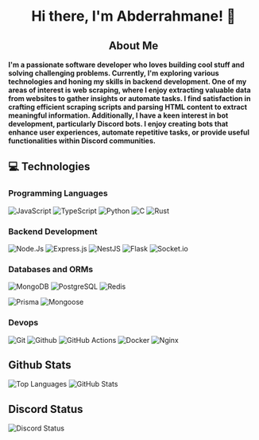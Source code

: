 
<h1 align="center"> Hi there, I'm Abderrahmane! 👋</h1>
<h2 align="center"> About Me </h2>
<strong>I'm a passionate software developer who loves building cool stuff and solving challenging problems. Currently, I'm exploring various technologies and honing my skills in backend development.
One of my areas of interest is web scraping, where I enjoy extracting valuable data from websites to gather insights or automate tasks. I find satisfaction in crafting efficient scraping scripts and parsing HTML content to extract meaningful information.
Additionally, I have a keen interest in bot development, particularly Discord bots. I enjoy creating bots that enhance user experiences, automate repetitive tasks, or provide useful functionalities within Discord communities.</strong>

## 💻 Technologies
### Programming Languages
![JavaScript](https://img.shields.io/badge/JavaScript-F7DF1E?style=for-the-badge&logo=javascript&logoColor=black)
![TypeScript](https://img.shields.io/badge/TypeScript-007ACC?style=for-the-badge&logo=typescript&logoColor=white)
![Python](https://img.shields.io/badge/Python-3776AB?style=for-the-badge&logo=python&logoColor=white)
![C](https://img.shields.io/badge/C-00599C?style=for-the-badge&logo=c&logoColor=white)
![Rust](https://img.shields.io/badge/Rust-B7410E?style=for-the-badge&logo=rust&logoColor=white)

### Backend Development
![Node.Js](https://img.shields.io/badge/Node.js-43853D?style=for-the-badge&logo=node.js&logoColor=white)
![Express.js](https://img.shields.io/badge/Express.js-000000?style=for-the-badge&logo=express&logoColor=white)
![NestJS](https://img.shields.io/badge/nestjs-%23E0234E.svg?style=for-the-badge&logo=nestjs&logoColor=white) 
![Flask](https://img.shields.io/badge/flask-%23000.svg?style=for-the-badge&logo=flask&logoColor=white) 
![Socket.io](https://img.shields.io/badge/Socket.io-black?style=for-the-badge&logo=socket.io&badgeColor=010101) 

### Databases and ORMs
![MongoDB](https://img.shields.io/badge/MongoDB-47A248?style=for-the-badge&logo=mongodb&logoColor=white)
![PostgreSQL](https://img.shields.io/badge/PostgreSql-0064a5?style=for-the-badge&logo=postgresql&logoColor=white)
![Redis](https://img.shields.io/badge/redis-%23DD0031.svg?style=for-the-badge&logo=redis&logoColor=white)

![Prisma](https://img.shields.io/badge/Prisma-3982CE?style=for-the-badge&logo=Prisma&logoColor=white)
![Mongoose](https://img.shields.io/badge/Mongoose-B71C1C?style=for-the-badge&logo=mongoose&logoColor=white)

### Devops
![Git](https://img.shields.io/badge/Git-F05032?style=for-the-badge&logo=git&logoColor=white)
![Github](https://img.shields.io/badge/github-181717.svg?style=for-the-badge&logo=github&logoColor=white)
![GitHub Actions](https://img.shields.io/badge/github%20actions-%232671E5.svg?style=for-the-badge&logo=githubactions&logoColor=white)
![Docker](https://img.shields.io/badge/Docker-2496ED?style=for-the-badge&logo=docker&logoColor=white)
![Nginx](https://img.shields.io/badge/nginx-%23009639.svg?style=for-the-badge&logo=nginx&logoColor=white) 

## Github Stats
![Top Languages](https://github-readme-stats.vercel.app/api/top-langs/?username=abdo30004&layout=donut&theme=ayu-mirage)
![GitHub Stats](https://github-readme-stats.vercel.app/api?username=abdo30004&show_icons=true&theme=ayu-mirage)

## Discord Status
![Discord Status](https://lanyard.cnrad.dev/api/760952710383665192?animated=true&showDisplayName=true&hideTimestamp=true)


